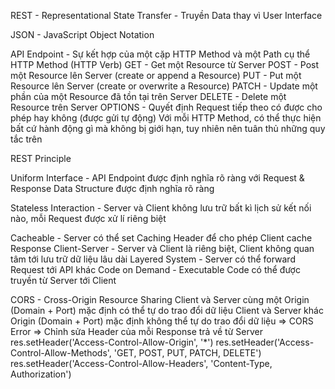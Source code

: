 REST - Representational State Transfer - Truyền Data thay vì User Interface

JSON - JavaScript Object Notation

API Endpoint - Sự kết hợp của một cặp HTTP Method và một Path cụ thể
HTTP Method (HTTP Verb)
GET - Get một Resource từ Server
POST - Post một Resource lên Server (create or append a Resource)
PUT - Put một Resource lên Server (create or overwrite a Resource)
PATCH - Update một phần của một Resource đã tồn tại trên Server
DELETE - Delete một Resource trên Server
OPTIONS - Quyết định Request tiếp theo có được cho phép hay không (được gửi tự động)
Với mỗi HTTP Method, có thể thực hiện bất cứ hành động gì mà không bị giới hạn, tuy nhiên nên tuân thủ những quy tắc trên

REST Principle

Uniform Interface - API Endpoint được định nghĩa rõ ràng với Request & Response Data Structure được định nghĩa rõ ràng

Stateless Interaction - Server và Client không lưu trữ bất kì lịch sử kết nối nào, mỗi Request được xử lí riêng biệt

Cacheable - Server có thể set Caching Header để cho phép Client cache Response
Client-Server - Server và Client là riêng biệt, Client không quan tâm tới lưu trữ dữ liệu lâu dài
Layered System - Server có thể forward Request tới API khác
Code on Demand - Executable Code có thể được truyền từ Server tới Client

CORS - Cross-Origin Resource Sharing
Client và Server cùng một Origin (Domain + Port) mặc định có thể tự do trao đổi dữ liệu
Client và Server khác Origin (Domain + Port) mặc định không thể tự do trao đổi dữ liệu => CORS Error
=> Chỉnh sửa Header của mỗi Response trả về từ Server
res.setHeader('Access-Control-Allow-Origin', '\*')
res.setHeader('Access-Control-Allow-Methods', 'GET, POST, PUT, PATCH, DELETE')
res.setHeader('Access-Control-Allow-Headers', 'Content-Type, Authorization')
